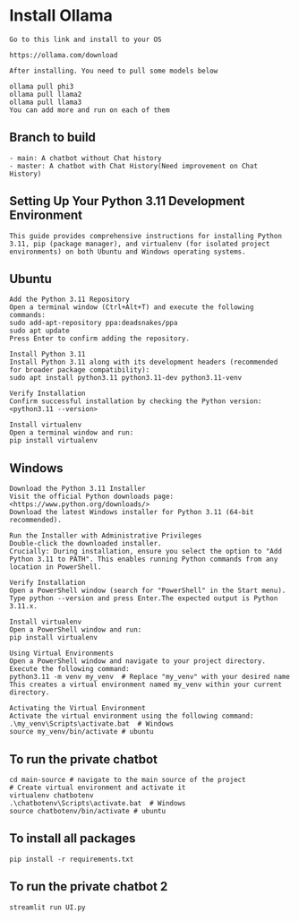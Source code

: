 # Install Ollama

    Go to this link and install to your OS

    https://ollama.com/download

    After installing. You need to pull some models below

    ollama pull phi3
    ollama pull llama2
    ollama pull llama3
    You can add more and run on each of them

## Branch to build

    - main: A chatbot without Chat history
    - master: A chatbot with Chat History(Need improvement on Chat History)

## Setting Up Your Python 3.11 Development Environment

    This guide provides comprehensive instructions for installing Python 3.11, pip (package manager), and virtualenv (for isolated project environments) on both Ubuntu and Windows operating systems.

## Ubuntu

    Add the Python 3.11 Repository
    Open a terminal window (Ctrl+Alt+T) and execute the following commands:
    sudo add-apt-repository ppa:deadsnakes/ppa
    sudo apt update
    Press Enter to confirm adding the repository.

    Install Python 3.11
    Install Python 3.11 along with its development headers (recommended for broader package compatibility):
    sudo apt install python3.11 python3.11-dev python3.11-venv

    Verify Installation
    Confirm successful installation by checking the Python version: <python3.11 --version>

    Install virtualenv
    Open a terminal window and run:
    pip install virtualenv

## Windows

    Download the Python 3.11 Installer
    Visit the official Python downloads page: <https://www.python.org/downloads/>
    Download the latest Windows installer for Python 3.11 (64-bit recommended).

    Run the Installer with Administrative Privileges
    Double-click the downloaded installer.
    Crucially: During installation, ensure you select the option to "Add Python 3.11 to PATH". This enables running Python commands from any location in PowerShell.

    Verify Installation
    Open a PowerShell window (search for "PowerShell" in the Start menu).
    Type python --version and press Enter.The expected output is Python 3.11.x.

    Install virtualenv
    Open a PowerShell window and run:
    pip install virtualenv

    Using Virtual Environments
    Open a PowerShell window and navigate to your project directory. Execute the following command:
    python3.11 -m venv my_venv  # Replace "my_venv" with your desired name
    This creates a virtual environment named my_venv within your current directory.

    Activating the Virtual Environment
    Activate the virtual environment using the following command:
    .\my_venv\Scripts\activate.bat  # Windows
    source my_venv/bin/activate # ubuntu

## To run the private chatbot

    cd main-source # navigate to the main source of the project
    # Create virtual environment and activate it
    virtualenv chatbotenv
    .\chatbotenv\Scripts\activate.bat  # Windows
    source chatbotenv/bin/activate # ubuntu

## To install all packages

    pip install -r requirements.txt

## To run the private chatbot 2

    streamlit run UI.py
